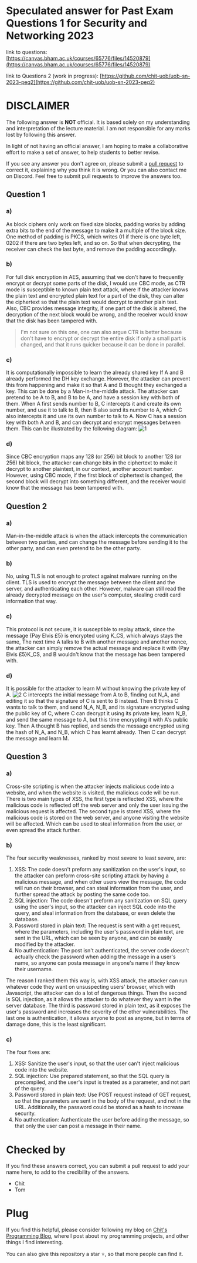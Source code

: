 # Speculated answer for Past Exam Questions 1 for Security and Networking 2023
link to questions: [https://canvas.bham.ac.uk/courses/65776/files/14520879](https://canvas.bham.ac.uk/courses/65776/files/14520879)

link to Questions 2 (work in progress): [https://github.com/chit-uob/uob-sn-2023-peq2](https://github.com/chit-uob/uob-sn-2023-peq2)

# DISCLAIMER
The following answer is **NOT** official. It is based solely on my understanding and interpretation of the lecture material. I am not responsible for any marks lost by following this answer.

In light of not having an official answer, I am hoping to make a collaborative effort to make a set of answer, to help students to better revise.

If you see any answer you don't agree on, please submit a [pull request](https://docs.github.com/en/pull-requests/collaborating-with-pull-requests/proposing-changes-to-your-work-with-pull-requests/creating-a-pull-request) to correct it, explaining why you think it is wrong. Or you can also contact me on Discord. Feel free to submit pull requests to improve the answers too.

## Question 1
### a)
As block ciphers only work on fixed size blocks, padding works by adding extra bits to the end of the message to make it a multiple of the block size. One method of padding is PKCS, which writes 01 if there is one byte left, 0202 if there are two bytes left, and so on. So that when decrypting, the receiver can check the last byte, and remove the padding accordingly.

### b)
For full disk encryption in AES, assuming that we don't have to frequently encrypt or decrypt some parts of the disk, I would use CBC mode, as CTR mode is susceptible to known plain text attack, where if the attacker knows the plain text and encrypted plain text for a part of the disk, they can alter the ciphertext so that the plain text would decrypt to another plain text. Also, CBC provides message integrity, if one part of the disk is altered, the decryption of the next block would be wrong, and the receiver would know that the disk has been tampered with.
> I'm not sure on this one, one can also argue CTR is better because don't have to encrypt or decrypt the entire disk if only a small part is changed, and that it runs quicker because it can be done in parallel. 

### c)
It is computationally impossible to learn the already shared key If A and B already performed the DH key exchange. However, the attacker can prevent this from happening and make it so that A and B thought they exchanged a key. This can be done by a Man-in-the-middle attack. The attacker can pretend to be A to B, and B to be A, and have a session key with both of them. When A first sends number to B, C intercepts it and create its own number, and use it to talk to B, then B also send its number to A, which C also intercepts it and use its own number to talk to A. Now C has a session key with both A and B, and can decrypt and encrypt messages between them.
This can be illustrated by the following diagram:
![1](https://github.com/chit-uob/uob-sn-2023-peq1/blob/main/img/1.png?raw=true)

### d)
Since CBC encryption maps any 128 (or 256) bit block to another 128 (or 256) bit block, the attacker can change bits in the ciphertext to make it decrypt to another plaintext, in our context, another account number. However, using CBC mode, if the first block of ciphertext is changed, the second block will decrypt into something different, and the receiver would know that the message has been tampered with.

## Question 2
### a)
Man-in-the-middle attack is when the attack intercepts the communication between two parties, and can change the message before sending it to the other party, and can even pretend to be the other party.

### b)
No, using TLS is not enough to protect against malware running on the client. TLS is used to encrypt the message between the client and the server, and authenticating each other. However, malware can still read the already decrypted message on the user's computer, stealing credit card information that way.

### c)
This protocol is not secure, it is susceptible to replay attack, since the message {Pay Elvis £5} is encrypted using K_CS, which always stays the same, The next time A talks to B with another message and another nonce, the attacker can simply remove the actual message and replace it with {Pay Elvis £5}K_CS, and B wouldn't know that the message has been tampered with.

### d)
It is possible for the attacker to learn M without knowing the private key of A.
![2](https://github.com/chit-uob/uob-sn-2023-peq1/blob/main/img/2.png?raw=true)
C intercepts the initial message from A to B, finding out N_A, and editing it so that the signature of C is sent to B instead. Then B thinks C wants to talk to them, and send N_A, N_B, and its signature encrypted using the public key of C, where C can decrypt it using its private key, learn N_B, and send the same message to A, but this time encrypting it with A's public key. Then A thought B has replied, and sends the message encrypted using the hash of N_A, and N_B, which C has learnt already. Then C can decrypt the message and learn M.

## Question 3
### a)
Cross-site scripting is when the attacker injects malicious code into a website, and when the website is visited, the malicious code will be run. There is two main types of XSS, the first type is reflected XSS, where the malicious code is reflected off the web server and only the user issuing the malicious request is affected. The second type is stored XSS, where the malicious code is stored on the web server, and anyone visiting the website will be affected. Which can be used to steal information from the user, or even spread the attack further.


### b)
The four security weaknesses, ranked by most severe to least severe, are:
1. XSS: The code doesn't preform any sanitization on the user's input, so the attacker can preform cross-site scripting attack by having a malicious message, and when other users view the message, the code will run on their browser, and can steal information from the user, and further spread the attack by posting the same code too.
2. SQL injection: The code doesn't preform any sanitization on SQL query using the user's input, so the attacker can inject SQL code into the query, and steal information from the database, or even delete the database.
3. Password stored in plain text: The request is sent with a get request, where the parameters, including the user's password in plain text, are sent in the URL, which can be seen by anyone, and can be easily modified by the attacker.
4. No authentication: The post isn't authenticated, the server code doesn't actually check the password when adding the message in a user's name, so anyone can posta message in anyone's name if they know their username.

The reason I ranked them this way is, with XSS attack, the attacker can run whatever code they want on unsuspecting users' browser, which with Javascript, the attacker can do a lot of dangerous things. Then the second is SQL injection, as it allows the attacker to do whatever they want in the server database. The third is password stored in plain text, as it exposes the user's password and increases the severity of the other vulnerabilities. The last one is authentication, it allows anyone to post as anyone, but in terms of damage done, this is the least significant. 

### c)
The four fixes are:
1. XSS: Sanitize the user's input, so that the user can't inject malicious code into the website.
2. SQL injection: Use prepared statement, so that the SQL query is precompiled, and the user's input is treated as a parameter, and not part of the query.
3. Password stored in plain text: Use POST request instead of GET request, so that the parameters are sent in the body of the request, and not in the URL. Additionally, the password could be stored as a hash to increase security. 
4. No authentication: Authenticate the user before adding the message, so that only the user can post a message in their name.


# Checked by
If you find these answers correct, you can submit a pull request to add your name here, to add to the credibility of the answers.
- Chit
- Tom

# Plug
If you find this helpful, please consider following my blog on [Chit's Programming Blog](https://blog.cpbprojects.me), where I post about my programming projects, and other things I find interesting.

You can also give this repository a star ⭐, so that more people can find it.

